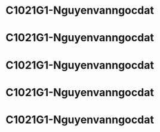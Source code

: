 # C1021G1-Nguyenvanngocdat
# C1021G1-Nguyenvanngocdat
# C1021G1-Nguyenvanngocdat
# C1021G1-Nguyenvanngocdat
# C1021G1-Nguyenvanngocdat
